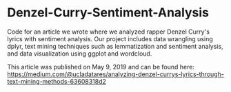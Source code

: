 # Denzel-Curry-Sentiment-Analysis
Code for an article we wrote where we analyzed rapper Denzel Curry's lyrics with sentiment analysis. Our project includes data wrangling using dplyr, text mining techniques such as lemmatization and sentiment analysis, and data visualization using ggplot and wordcloud. 

This article was published on May 9, 2019 and can be found here: https://medium.com/@ucladatares/analyzing-denzel-currys-lyrics-through-text-mining-methods-63608318d2
